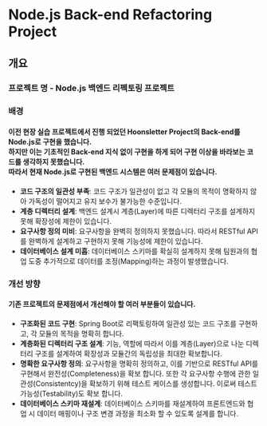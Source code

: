 # Node.js Back-end Refactoring Project

## 개요
### 프로젝트 명 - Node.js 백엔드 리펙토링 프로젝트

### 배경
#### 이전 현장 실습 프로젝트에서 진행 되었던 Hoonsletter Project의 Back-end를 Node.js로 구현을 했습니다. <br /> 하지만 이는 기초적인 Back-end 지식 없이 구현을 하게 되어 구현 이상을 바라보는 코드를 생각하지 못했습니다. <br />따라서 현재 Node.js로 구현된 백엔드 시스템은 여러 문제점이 있습니다.
- **코드 구조의 일관성 부족**: 코드 구조가 일관성이 없고 각 모듈의 목적이 명확하지 않아 가독성이 떨어지고 유지 보수가 불가능한 수준입니다.
- **계층 디렉터리 설계**: 백엔드 설계시 계층(Layer)에 따른 디렉터리 구조를 설계하지 못해 확장성에 제한이 있습니다. 
- **요구사항 정의 미비**: 요구사항을 완벽히 정의하지 못했습니다. 따라서 RESTful API를 완벽하게 설계하고 구현하지 못해 기능성에 제한이 있습니다.  
- **데이터베이스 설계 미흡**: 데이터베이스 스키마를 확실히 설계하지 못해 팀원과의 협업 도중 추가적으로 데이터를 조정(Mapping)하는 과정이 발생했습니다.

### 개선 방향
#### 기존 프로젝트의 문제점에서 개선해야 할 여러 부분들이 있습니다.
- **구조화된 코드 구현**: Spring Boot로 리팩토링하여 일관성 있는 코드 구조를 구현하고, 각 모듈의 목적을 명확히 합니다.
- **계층화된 디렉터리 구조 설계**: 기능, 역할에 따라서 이를 계층(Layer)으로 나눈 디렉터리 구조를 설계하여 확장성과 모듈간의 독립성을 최대한 확보합니다.
- **명확한 요구사항 정의**: 요구사항을 명확히 정의하고, 이를 기반으로 RESTful API를 구현해서 완전성(Completeness)을 확보 합니다. 또한 각 요구사항 수행에 관한 일관성(Consistentcy)을 확보하기 위해 테스트 케이스를 생성합니다. 이로써 테스트 가능성(Testability)도 확보 합니다.   
- **데이터베이스 스키마 재설계**: 데이터베이스 스키마를 재설계하여 프론트엔드와 협업 시 데이터 매핑이나 구조 변경 과정을 최소화 할 수 있도록 설계를 합니다.
